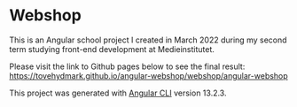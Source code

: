# Webshop

This is an Angular school project I created in March 2022 during my second term studying front-end development at Medieinstitutet.

Please visit the link to Github pages below to see the final result:
https://tovehydmark.github.io/angular-webshop/webshop/angular-webshop


This project was generated with [Angular CLI](https://github.com/angular/angular-cli) version 13.2.3.
